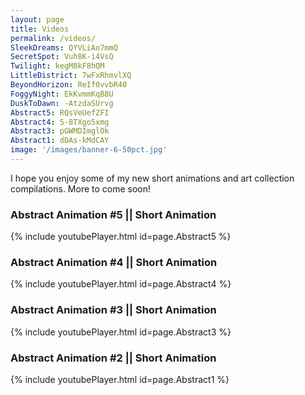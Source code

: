 ```yaml
---
layout: page
title: Videos
permalink: /videos/
SleekDreams: QYVLiAo7mmQ
SecretSpot: Vuh8K-i4VsQ
Twilight: kegM8kF8hQM
LittleDistrict: 7wFxRhmvlXQ
BeyondHorizon: ReIf0vvbR40
FoggyNight: EkKvmmKqB8U
DuskToDawn: -AtzdaSUrvg
Abstract5: RQsVeUefZFI
Abstract4: 5-8TXgo5xmg
Abstract3: pGWMDImglOk
Abstract1: dDAs-kMdCAY
image: '/images/banner-6-50pct.jpg'
---
```


I hope you enjoy some of my new short animations and art collection compilations. More to come soon!

### Abstract Animation #5 || Short Animation
{% include youtubePlayer.html id=page.Abstract5 %}  
  
### Abstract Animation #4 || Short Animation
{% include youtubePlayer.html id=page.Abstract4 %}  
  
### Abstract Animation #3 || Short Animation
{% include youtubePlayer.html id=page.Abstract3 %}  
  
### Abstract Animation #2 || Short Animation
{% include youtubePlayer.html id=page.Abstract1 %}  
